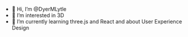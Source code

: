 - 👋 Hi, I’m @DyerMLytle
- 👀 I’m interested in 3D
- 🌱 I’m currently learning three.js and React and about User Experience Design

<!---
DyerMLytle/DyerMLytle is a ✨ special ✨ repository because its `README.md` (this file) appears on your GitHub profile.
You can click the Preview link to take a look at your changes.
--->
